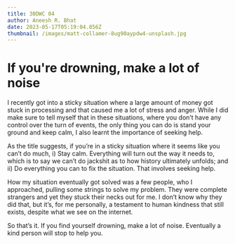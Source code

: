 ```yaml
---
title: 30DWC 04
author: Aneesh R. Bhat
date: 2023-05-17T05:19:04.856Z
thumbnail: /images/matt-collamer-8ug90aypdw4-unsplash.jpg
---
```

# If you're drowning, make a lot of noise

I recently got into a sticky situation where a large amount of money got stuck in processing and that caused me a lot of stress and anger. While I did make sure to tell myself that in these situations, where you don’t have any control over the turn of events, the only thing you can do is stand your ground and keep calm, I also learnt the importance of seeking help.

As the title suggests, if you’re in a sticky situation where it seems like you can’t do much, i) Stay calm. Everything will turn out the way it needs to, which is to say we can’t do jackshit as to how history ultimately unfolds; and ii) Do everything you can to fix the situation. That involves seeking help.

How my situation eventually got solved was a few people, who I approached, pulling some strings to solve my problem. They were complete strangers and yet they stuck their necks out for me. I don’t know why they did that, but it’s, for me personally, a testament to human kindness that still exists, despite what we see on the internet.

So that’s it. If you find yourself drowning, make a lot of noise. Eventually a kind person will stop to help you.
